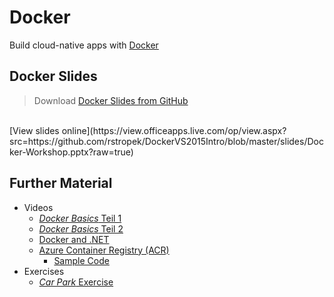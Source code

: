# Docker

Build cloud-native apps with [Docker](https://www.docker.com/)


<!-- .slide: class="left" -->
## Docker Slides

> Download [Docker Slides from GitHub](https://github.com/rstropek/DockerVS2015Intro/blob/master/slides/Docker-Workshop.pptx?raw=true)<br/>
<br />
[View slides online](https://view.officeapps.live.com/op/view.aspx?src=https://github.com/rstropek/DockerVS2015Intro/blob/master/slides/Docker-Workshop.pptx?raw=true)


<!-- .slide: class="left" -->
## Further Material

* Videos
  * [*Docker Basics* Teil 1](https://youtu.be/_fmIEtnsAII)
  * [*Docker Basics* Teil 2](https://youtu.be/Qh7N5XtfZk0)
  * [Docker and .NET](https://youtu.be/U5BhtBiL7FY)
  * [Azure Container Registry (ACR)](https://youtu.be/k3o0Qm62hhg)
    * [Sample Code](https://github.com/rstropek/DockerVS2015Intro/tree/master/dockerDemos/17-azure-caas-v2)
* Exercises
  * [*Car Park* Exercise](docker/9010-container-api)
